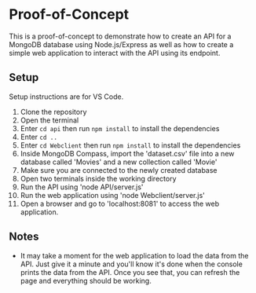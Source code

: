 # Proof-of-Concept

This is a proof-of-concept to demonstrate how to create an API for a MongoDB database using Node.js/Express as well as how to create a simple web application to interact with the API using its endpoint.

## Setup
Setup instructions are for VS Code.

1. Clone the repository
2. Open the terminal
3. Enter `cd api` then run `npm install` to install the dependencies
4. Enter `cd ..`
5. Enter `cd Webclient` then run `npm install` to install the dependencies
6. Inside MongoDB Compass, import the 'dataset.csv' file into a new database called 'Movies' and a new collection called 'Movie'
7. Make sure you are connected to the newly created database
8. Open two terminals inside the working directory
9. Run the API using 'node API/server.js'
10. Run the web application using 'node Webclient/server.js'
11. Open a browser and go to 'localhost:8081' to access the web application.

## Notes
* It may take a moment for the web application to load the data from the API. Just give it a minute and you'll know it's done when the console prints the data from the API. Once you see that, you can refresh the page and everything should be working.
